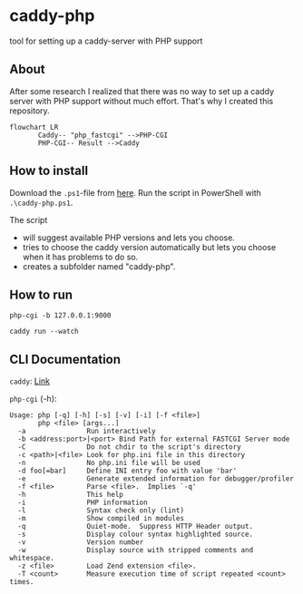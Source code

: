 # caddy-php

tool for setting up a caddy-server with PHP support

## About

After some research I realized that there was no way to set up a caddy server with PHP support without much effort. That's why I created this repository.

```mermaid
flowchart LR
       Caddy-- "php_fastcgi" -->PHP-CGI
       PHP-CGI-- Result -->Caddy
```

## How to install

Download the `.ps1`-file from [here](./src/). Run the script in PowerShell with `.\caddy-php.ps1`.

The script

- will suggest available PHP versions and lets you choose.
- tries to choose the caddy version automatically but lets you choose when it has problems to do so.
- creates a subfolder named "caddy-php".

## How to run

```
php-cgi -b 127.0.0.1:9000
```

```
caddy run --watch
```

## CLI Documentation

`caddy`: [Link](https://caddyserver.com/docs/command-line)

`php-cgi` (-h): 
```
Usage: php [-q] [-h] [-s] [-v] [-i] [-f <file>]
       php <file> [args...]
  -a               Run interactively
  -b <address:port>|<port> Bind Path for external FASTCGI Server mode
  -C               Do not chdir to the script's directory
  -c <path>|<file> Look for php.ini file in this directory
  -n               No php.ini file will be used
  -d foo[=bar]     Define INI entry foo with value 'bar'
  -e               Generate extended information for debugger/profiler
  -f <file>        Parse <file>.  Implies `-q'
  -h               This help
  -i               PHP information
  -l               Syntax check only (lint)
  -m               Show compiled in modules
  -q               Quiet-mode.  Suppress HTTP Header output.
  -s               Display colour syntax highlighted source.
  -v               Version number
  -w               Display source with stripped comments and whitespace.
  -z <file>        Load Zend extension <file>.
  -T <count>       Measure execution time of script repeated <count> times.
```
